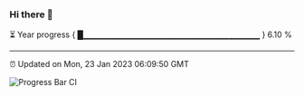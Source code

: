 ### Hi there 👋

⏳ Year progress { █▁▁▁▁▁▁▁▁▁▁▁▁▁▁▁▁▁▁▁▁▁▁▁▁▁▁▁▁▁ } 6.10 %

---

⏰ Updated on Mon, 23 Jan 2023 06:09:50 GMT

![Progress Bar CI](https://github.com/Shyam-Makwana/GitHub-Actions-Demo/workflows/Progress%20Bar%20CI/badge.svg)
